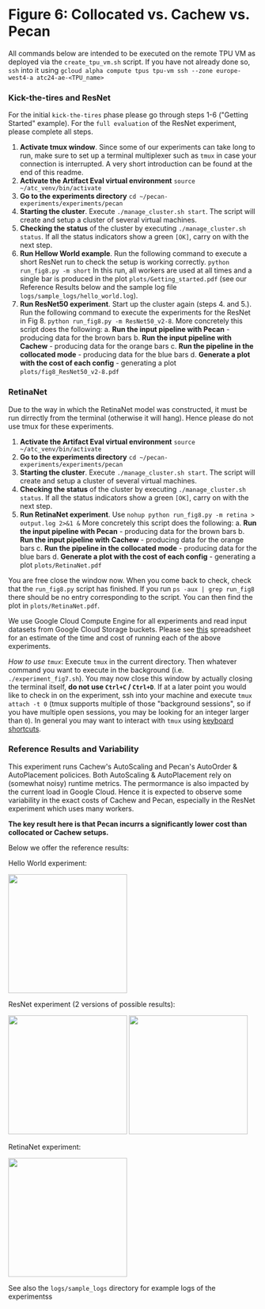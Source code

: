 Figure 6: Collocated vs. Cachew vs. Pecan
=======

All commands below are intended to be executed on the remote TPU VM as deployed via the `create_tpu_vm.sh` script. If you have not already done so, `ssh` into it using `gcloud alpha compute tpus tpu-vm ssh --zone europe-west4-a atc24-ae-<TPU_name>`

### Kick-the-tires and ResNet

For the initial `kick-the-tires` phase please go through steps 1-6 ("Getting Started" example). For the `full evaluation` of the ResNet experiment, please complete all steps.

1. **Activate tmux window**. Since some of our experiments can take long to run, make sure to set up a terminal multiplexer such as `tmux` in case your connection is interrupted. A very short introduction can be found at the end of this readme.
2. **Activate the Artifact Eval virtual environment** `source ~/atc_venv/bin/activate`
3. **Go to the experiments directory** `cd ~/pecan-experiments/experiments/pecan`
4. **Starting the cluster**. Execute `./manage_cluster.sh start`. The script will create and setup a cluster of several virtual machines.
5. **Checking the status** of the cluster by executing `./manage_cluster.sh status`. If all the status indicators show a green `[OK]`, carry on with the next step.
6. **Run Hellow World example**. Run the following command to execute a short ResNet run to check the setup is working correctly. `python run_fig8.py -m short` In this run, all workers are used at all times and a single bar is produced in the plot `plots/Getting_started.pdf` (see our Reference Results below and the sample log file `logs/sample_logs/hello_world.log`).
7. **Run ResNet50 experiment**. Start up the cluster again (steps 4. and 5.). Run the following command to execute the experiments for the ResNet in Fig 8. `python run_fig8.py -m ResNet50_v2-8`. More concretely this script does the following:
    a. **Run the input pipeline with Pecan** - producing data for the brown bars
    b. **Run the input pipeline with Cachew** - producing data for the orange bars
    c. **Run the pipeline in the collocated mode** - producing data for the blue bars
    d. **Generate a plot with the cost of each config** - generating a plot `plots/fig8_ResNet50_v2-8.pdf`

### RetinaNet

Due to the way in which the RetinaNet model was constructed, it must be run dirrectly from the terminal (otherwise it will hang). Hence please do not use tmux for these experiments.

1. **Activate the Artifact Eval virtual environment** `source ~/atc_venv/bin/activate`
2. **Go to the experiments directory** `cd ~/pecan-experiments/experiments/pecan`
3. **Starting the cluster**. Execute `./manage_cluster.sh start`. The script will create and setup a cluster of several virtual machines.
4. **Checking the status** of the cluster by executing `./manage_cluster.sh status`. If all the status indicators show a green `[OK]`, carry on with the next step.
5. **Run RetinaNet experiment**. Use `nohup python run_fig8.py -m retina > output.log 2>&1 &` More concretely this script does the following:
    a. **Run the input pipeline with Pecan** - producing data for the brown bars
    b. **Run the input pipeline with Cachew** - producing data for the orange bars
    c. **Run the pipeline in the collocated mode** - producing data for the blue bars
    d. **Generate a plot with the cost of each config** - generating a plot `plots/RetinaNet.pdf`

You are free close the window now. When you come back to check, check that the `run_fig8.py` script has finished. If you run `ps -aux | grep run_fig8` there should be no entry corresponding to the script. You can then find the plot in `plots/RetinaNet.pdf`.

We use Google Cloud Compute Engine for all experiments and read input datasets from Google Cloud Storage buckets. Please see [this](https://docs.google.com/spreadsheets/d/1iwkurV_3AxQ7a_KcKKhgDBbO5r0rSQZxcjTqwgxE9Mg/edit?usp=sharing) spreadsheet for an estimate of the time and cost of running each of the above experiments.

*How to use `tmux`*: Execute `tmux` in the current directory. Then whatever command you want to execute in the background (i.e. `./experiment_fig7.sh`). You may now close this window by actually closing the terminal itself, **do not use `Ctrl+C` / `Ctrl+D`**. If at a later point you would like to check in on the experiment, ssh into your machine and execute `tmux attach -t 0` (tmux supports multiple of those "background sessions", so if you have multiple open sessions, you may be looking for an integer larger than `0`). In general you may want to interact with `tmux` using [keyboard shortcuts](https://gist.github.com/MohamedAlaa/2961058).

### Reference Results and Variability

This experiment runs Cachew's AutoScaling and Pecan's AutoOrder & AutoPlacement policices. Both AutoScaling & AutoPlacement rely on (somewhat noisy) runtime metrics. The permormance is also impacted by the current load in Google Cloud. Hence it is expected to observe some variability in the exact costs of Cachew and Pecan, especially in the ResNet experiment which uses many workers.

**The key result here is that Pecan incurrs a significantly lower cost than collocated or Cachew setups.**

Below we offer the reference results:

Hello World experiment:

<img src="../pecan/plots/sample_plots/Getting_started.jpg" height=240/>

ResNet experiment (2 versions of possible results):

<img src="../pecan/plots/sample_plots/fig8_ResNet50_v2-8.jpg" height=240/>

<img src="../pecan/plots/sample_plots/fig8_ResNet50_v2-8_2.jpg" height=240/>

RetinaNet experiment:

<img src="../pecan/plots/sample_plots/fig8_RetinaNet.jpg" height=240/>

See also the `logs/sample_logs` directory for example logs of the experimentss
